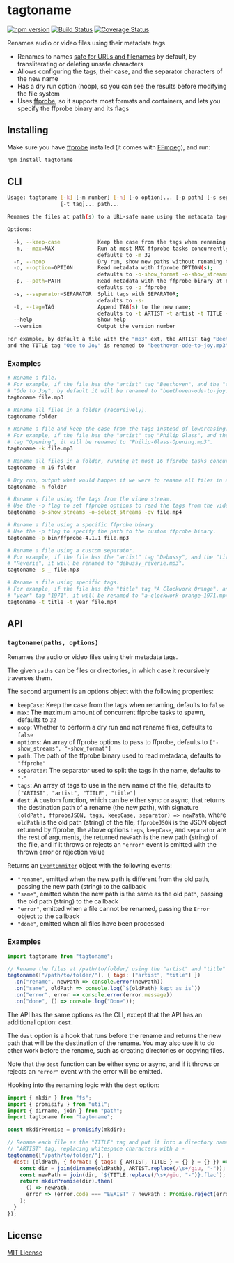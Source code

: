 # tagtoname

[![npm version](https://img.shields.io/npm/v/tagtoname.svg?style=flat-square)](https://www.npmjs.com/package/tagtoname)
[![Build Status](https://travis-ci.com/rtomrud/tagtoname.svg?branch=master)](https://travis-ci.com/rtomrud/tagtoname)
[![Coverage Status](https://coveralls.io/repos/github/rtomrud/tagtoname/badge.svg?branch=master)](https://coveralls.io/github/rtomrud/tagtoname?branch=master)

Renames audio or video files using their metadata tags

- Renames to names [safe for URLs and filenames](https://github.com/rtomrud/standard-slugify) by default, by transliterating or deleting unsafe characters
- Allows configuring the tags, their case, and the separator characters of the new name
- Has a dry run option (noop), so you can see the results before modifying the file system
- Uses [ffprobe](https://ffmpeg.org/ffprobe.html), so it supports most formats and containers, and lets you specify the ffprobe binary and its flags

## Installing

Make sure you have [ffprobe](https://ffmpeg.org/download.html) installed (it comes with [FFmpeg](https://ffmpeg.org)), and run:

```bash
npm install tagtoname
```

## CLI

```bash
Usage: tagtoname [-k] [-m number] [-n] [-o option]... [-p path] [-s separator]
                 [-t tag]... path...

Renames the files at path(s) to a URL-safe name using the metadata tag(s).

Options:

  -k, --keep-case            Keep the case from the tags when renaming
  -m, --max=MAX              Run at most MAX ffprobe tasks concurrently;
                             defaults to -m 32
  -n, --noop                 Dry run, show new paths without renaming the files
  -o, --option=OPTION        Read metadata with ffprobe OPTION(s);
                             defaults to -o-show_format -o-show_streams
  -p, --path=PATH            Read metadata with the ffprobe binary at PATH;
                             defaults to -p ffprobe
  -s, --separator=SEPARATOR  Split tags with SEPARATOR;
                             defaults to -s-
  -t, --tag=TAG              Append TAG(s) to the new name;
                             defaults to -t ARTIST -t artist -t TITLE -t title
  --help                     Show help
  --version                  Output the version number

For example, by default a file with the "mp3" ext, the ARTIST tag "Beethoven",
and the TITLE tag "Ode to Joy" is renamed to "beethoven-ode-to-joy.mp3".
```

### Examples

```bash
# Rename a file.
# For example, if the file has the "artist" tag "Beethoven", and the "title" tag
# "Ode to Joy", by default it will be renamed to "beethoven-ode-to-joy.mp3".
tagtoname file.mp3
```

```bash
# Rename all files in a folder (recursively).
tagtoname folder

# Rename a file and keep the case from the tags instead of lowercasing.
# For example, if the file has the "artist" tag "Philip Glass", and the "title"
# tag "Opening", it will be renamed to "Philip-Glass-Opening.mp3".
tagtoname -k file.mp3

# Rename all files in a folder, running at most 16 ffprobe tasks concurrently.
tagtoname -m 16 folder

# Dry run, output what would happen if we were to rename all files in a folder.
tagtoname -n folder

# Rename a file using the tags from the video stream.
# Use the -o flag to set ffprobe options to read the tags from the video stream.
tagtoname -o-show_streams -o-select_streams -ov file.mp4

# Rename a file using a specific ffprobe binary.
# Use the -p flag to specify the path to the custom ffprobe binary.
tagtoname -p bin/ffprobe-4.1.1 file.mp3

# Rename a file using a custom separator.
# For example, if the file has the "artist" tag "Debussy", and the "title" tag
# "Reverie", it will be renamed to "debussy_reverie.mp3".
tagtoname -s _ file.mp3

# Rename a file using specific tags.
# For example, if the file has the "title" tag "A Clockwork Orange", and the
# "year" tag "1971", it will be renamed to "a-clockwork-orange-1971.mp4".
tagtoname -t title -t year file.mp4
```

## API

### `tagtoname(paths, options)`

Renames the audio or video files using their metadata tags.

The given `paths` can be files or directories, in which case it recursively
traverses them.

The second argument is an options object with the following properties:

- `keepCase`: Keep the case from the tags when renaming, defaults to `false`
- `max`: The maximum amount of concurrent ffprobe tasks to spawn, defaults to `32`
- `noop`: Whether to perform a dry run and not rename files, defaults to `false`
- `options`: An array of ffprobe options to pass to ffprobe, defaults to `["-show_streams", "-show_format"]`
- `path`: The path of the ffprobe binary used to read metadata, defaults to `"ffprobe"`
- `separator`: The separator used to split the tags in the name, defaults to `"-"`
- `tags`: An array of tags to use in the new name of the file, defaults to `["ARTIST", "artist", "TITLE", "title"]`
- `dest`: A custom function, which can be either sync or async, that returns the destination path of a rename (the new path), with signature `(oldPath, ffprobeJSON, tags, keepCase, separator) => newPath`, where `oldPath` is the old path (string) of the file, `ffprobeJSON` is the JSON object returned by ffprobe, the above options `tags`, `keepCase`, and `separator` are the rest of arguments, the returned `newPath` is the new path (string) of the file, and if it throws or rejects an `"error"` event is emitted with the thrown error or rejection value

Returns an [`EventEmmiter`](https://nodejs.org/api/events.html#events_class_eventemitter) object with the following events:

- `"rename"`, emitted when the new path is different from the old path, passing the new path (string) to the callback
- `"same"`, emitted when the new path is the same as the old path, passing the old path (string) to the callback
- `"error"`, emitted when a file cannot be renamed, passing the `Error` object to the callback
- `"done"`, emitted when all files have been processed

### Examples

```js
import tagtoname from "tagtoname";

// Rename the files at /path/to/folder/ using the "artist" and "title" tags
tagtoname(["/path/to/folder/"], { tags: ["artist", "title"] })
  .on("rename", newPath => console.error(newPath))
  .on("same", oldPath => console.log(`${oldPath} kept as is`))
  .on("error", error => console.error(error.message))
  .on("done", () => console.log("Done"));
```

The API has the same options as the CLI, except that the API has an additional option: `dest`.

The `dest` option is a hook that runs before the rename and returns the new path that will be the destination of the rename. You may also use it to do other work before the rename, such as creating directories or copying files.

Note that the `dest` function can be either sync or async, and if it throws or
rejects an `"error"` event with the error will be emitted.

Hooking into the renaming logic with the `dest` option:

```js
import { mkdir } from "fs";
import { promisify } from "util";
import { dirname, join } from "path";
import tagtoname from "tagtoname";

const mkdirPromise = promisify(mkdir);

// Rename each file as the "TITLE" tag and put it into a directory named as the
// "ARTIST" tag, replacing whitespace characters with a -
tagtoname(["/path/to/folder/"], {
  dest: (oldPath, { format: { tags: { ARTIST, TITLE } = {} } = {} }) => {
    const dir = join(dirname(oldPath), ARTIST.replace(/\s+/giu, "-"));
    const newPath = join(dir, `${TITLE.replace(/\s+/giu, "-")}.flac`);
    return mkdirPromise(dir).then(
      () => newPath,
      error => (error.code === "EEXIST" ? newPath : Promise.reject(error))
    );
  }
});
```

## License

[MIT License](./LICENSE)
